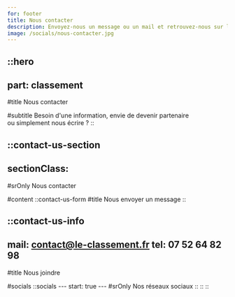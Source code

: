 ```yaml
---
for: footer
title: Nous contacter
description: Envoyez-nous un message ou un mail et retrouvez-nous sur les réseaux sociaux.
image: /socials/nous-contacter.jpg
---
```


::hero
---
part: classement
---
#title
Nous contacter

#subtitle
Besoin d'une information, envie de devenir partenaire<br /> ou simplement nous écrire ?
::

::contact-us-section
---
sectionClass:
---
#srOnly
Nous contacter

#content
  ::contact-us-form
  #title
  Nous envoyer un message
  ::

  ::contact-us-info
  ---
  mail: contact@le-classement.fr
  tel: 07 52 64 82 98
  ---
  #title
  Nous joindre

  #socials
    ::socials
    ---
    start: true
    ---
    #srOnly
    Nos réseaux sociaux
    ::
  ::
::
